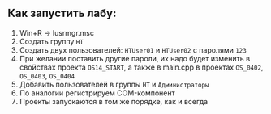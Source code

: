 ## Как запустить лабу:
1. Win+R -> lusrmgr.msc
2. Создать группу `HT`
3. Создать двух пользователей: `HTUser01` и `HTUser02` с паролями `123`
4. При желании поставить другие пароли, их надо будет изменить в свойствах проекта `OS14_START`, а также в main.cpp в проектах `OS_0402`, `OS_0403`, `OS_0404`
5. Добавить пользователей в группы `HT` и `Администраторы`
6. По аналогии регистрируем COM-компонент
7. Проекты запускаются в том же порядке, как и всегда
